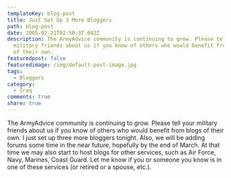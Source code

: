 ```yaml
---
templateKey: blog-post
title: Just Set Up 3 More Bloggers
path: blog-post
date: 2005-02-21T02:50:37.042Z
description: The ArmyAdvice community is continuing to grow. Please tell your
  military friends about us if you know of others who would benefit from blogs
  of their own.
featuredpost: false
featuredimage: /img/default-post-image.jpg
tags:
  - Bloggers
category:
  - Iraq
comments: true
share: true
---
```

<!--StartFragment-->

The ArmyAdvice community is continuing to grow. Please tell your military friends about us if you know of others who would benefit from blogs of their own. I just set up three more bloggers tonight. Also, we will be adding forums some time in the near future, hopefully by the end of March. At that time we may also start to host blogs for other services, such as Air Force, Navy, Marines, Coast Guard. Let me know if you or someone you know is in one of these services (or retired or a spouse, etc.).

<!--EndFragment-->